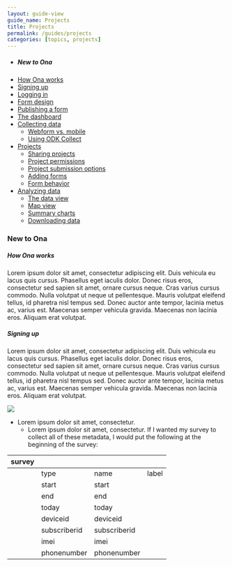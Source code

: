 ```yaml
---
layout: guide-view
guide_name: Projects
title: Projects
permalink: /guides/projects
categories: [topics, projects]
---
```


* ##### New to Ona
* [How Ona works](#how-ona-works)
* [Signing up](#signing-up)
* [Logging in](#logging-in)
* [Form design](#form-design)
* [Publishing a form](#publishing-a-form)
* [The dashboard](#the-dashboard)
* [Collecting data](#collecting-data)
  * [Webform vs. mobile](#webform-vs-mobile)
  * [Using ODK Collect](#using-odk-collect)
* [Projects](#projects)
  * [Sharing projects](#sharing-projects)
  * [Project permissions](#project-permissions)
  * [Project submission options](#project-submission-options)
  * [Adding forms](#adding-forms)
  * [Form behavior](#form-behavior)
* [Analyzing data](#analyzing-data)
  * [The data view](#the-data-view)
  * [Map view](#map-view)
  * [Summary charts](#summary-charts)
  * [Downloading data](#downloading-data)




### New to Ona

##### <a name="how-ona-works"></a>How Ona works
Lorem ipsum dolor sit amet, consectetur adipiscing elit. Duis vehicula eu lacus quis cursus. Phasellus eget iaculis dolor. Donec risus eros, consectetur sed sapien sit amet, ornare cursus neque. Cras varius cursus commodo. Nulla volutpat ut neque ut pellentesque. Mauris volutpat eleifend tellus, id pharetra nisl tempus sed. Donec auctor ante tempor, lacinia metus ac, varius est. Maecenas semper vehicula gravida. Maecenas non lacinia eros. Aliquam erat volutpat.

##### <a name="signing-up"></a>Signing up
Lorem ipsum dolor sit amet, consectetur adipiscing elit. Duis vehicula eu lacus quis cursus. Phasellus eget iaculis dolor. Donec risus eros, consectetur sed sapien sit amet, ornare cursus neque. Cras varius cursus commodo. Nulla volutpat ut neque ut pellentesque. Mauris volutpat eleifend tellus, id pharetra nisl tempus sed. Donec auctor ante tempor, lacinia metus ac, varius est. Maecenas semper vehicula gravida. Maecenas non lacinia eros. Aliquam erat volutpat.

![](https://farm4.staticflickr.com/3767/13734054823_d2b3beb03d.jpg)

* Lorem ipsum dolor sit amet, consectetur.
  * Lorem ipsum dolor sit amet, consectetur.
If I wanted my survey to collect all of these metadata, I would put the following at the beginning of the survey:

| survey        |               |       |      |
| ------------- | ------------- | ----- | ---- |
|               | type          | name  |  label |
|               | start         | start |        |
|               | end           | end   |        |
|               | today         | today   |        |
|               | deviceid      | deviceid   |         |
|               | subscriberid  | subscriberid   |         |
|               | imei          | imei   |         |
|               | phonenumber   | phonenumber   |   |        |
